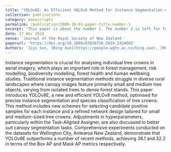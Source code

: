 ```yaml
---
title: "YOLOv8E: An Efficient YOLOv8 Method for Instance Segmentation of Individual Tree Crowns in Wellington City, New Zealand"
collection: publications
category: manuscripts
permalink: /publication/2009-10-01-paper-title-number-1
excerpt: 'This paper is about the number 1. The number 2 is left for future work.'
date: 17 Nov 2024
venue: 'Journal of the Royal Society of New Zealand '
paperurl: 'https://doi.org/10.1080/03036758.2024.2424802'
Authors: 'Ziyi Sun, [Bing Xue](https://people.wgtn.ac.nz/bing.xue), [Mengjie Zhang](https://people.wgtn.ac.nz/mengjie.zhang), and [Jan Schindler](https://www.landcareresearch.co.nz/about-us/our-people/jan-schindler).'
---
```


Instance segmentation is crucial for analysing individual tree crowns in aerial imagery, which plays an important role in forest management, risk modelling, biodiversity modelling, forest health and human wellbeing studies. Traditional instance segmentation methods struggle in diverse rural landscapes where canopy images feature primarily small and medium tree objects, varying from isolated trees to dense forest stands. This paper introduces YOLOv8E, a new and efficient YOLOv8 method, optimised for precise instance segmentation and species classification of tree crowns. This method includes new schemes for selecting candidate positive samples for each instance and a refined network design tailored for small and medium-sized tree crowns. Adjustments in hyperparameters, particularly within the Task-Aligned Assigner, are also discussed to better suit canopy segmentation tasks. Comprehensive experiments conducted on the datasets for Wellington City, Aotearoa New Zealand, demonstrate that YOLOv8E outperforms a number of recent methods, achieving 36.1 and 32.2 in terms of the Box AP and Mask AP metrics respectively.
